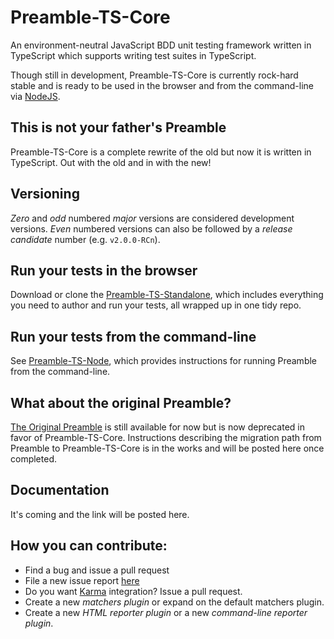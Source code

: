# Preamble-TS-Core
An environment-neutral JavaScript BDD unit testing framework written in TypeScript which supports writing test suites in TypeScript.

Though still in development, Preamble-TS-Core is currently rock-hard stable and is ready to be used in the browser and from the command-line via [NodeJS](https://nodejs.org).

## This is not your father's Preamble
Preamble-TS-Core is a complete rewrite of the old but now it is written in TypeScript. Out with the old and in with the new!

## Versioning
_Zero_ and _odd_ numbered _major_ versions are considered development versions. _Even_ numbered versions can also be followed by a _release candidate_ number (e.g. `v2.0.0-RCn`).

## Run your tests in the browser
Download or clone the [Preamble-TS-Standalone](https://github.com/Preamble-BDD/standalone), which includes everything you need to author and run your tests, all wrapped up in one tidy repo.

## Run your tests from the command-line
See [Preamble-TS-Node](https://github.com/Preamble-BDD/node.runner.reporter), which provides instructions for running Preamble from the command-line.

## What about the original Preamble?
 [The Original Preamble](https://github.com/jeffschwartz/preamble)
 is still available for now but is now deprecated in favor of Preamble-TS-Core. Instructions describing the migration path from Preamble to Preamble-TS-Core is in the works and will be posted here once completed.

## Documentation
It's coming and the link will be posted here.

## How you can contribute:
* Find a bug and issue a pull request
* File a new issue report [here](https://github.com/Preamble-BDD/preamble.ts.core/issues)
* Do you want [Karma](https://karma-runner.github.io/0.13/index.html) integration? Issue a pull request.
* Create a new _matchers plugin_ or expand on the default matchers plugin.
* Create a new _HTML reporter plugin_ or a new _command-line reporter plugin_.
